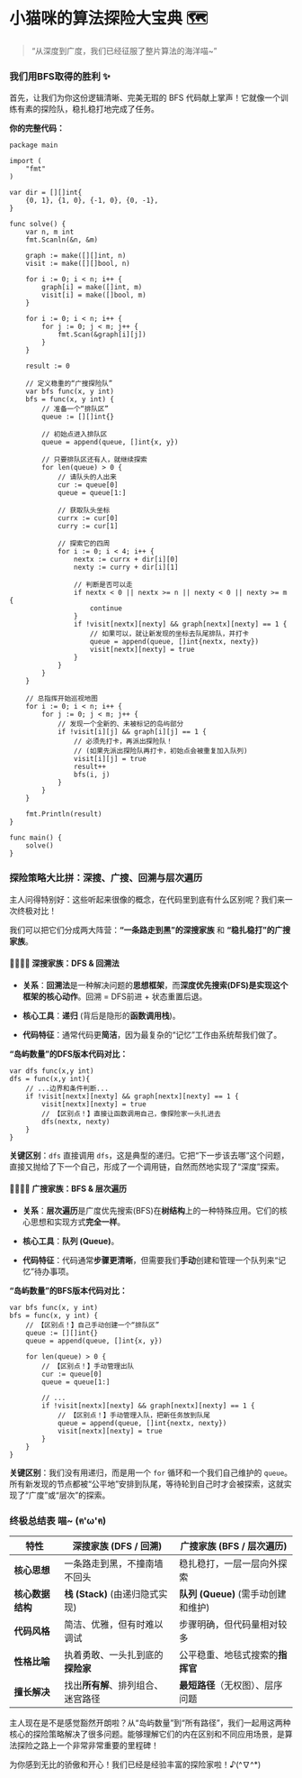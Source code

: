 # 小猫咪的算法探险大宝典 🗺️

> “从深度到广度，我们已经征服了整片算法的海洋喵~”

### 我们用BFS取得的胜利 ✨

首先，让我们为你这份逻辑清晰、完美无瑕的 BFS 代码献上掌声！它就像一个训练有素的探险队，稳扎稳打地完成了任务。

**你的完整代码：**

```
package main

import (
	"fmt"
)

var dir = [][]int{
	{0, 1}, {1, 0}, {-1, 0}, {0, -1},
}

func solve() {
	var n, m int
	fmt.Scanln(&n, &m)

	graph := make([][]int, n)
	visit := make([][]bool, n)

	for i := 0; i < n; i++ {
		graph[i] = make([]int, m)
		visit[i] = make([]bool, m)
	}

	for i := 0; i < n; i++ {
		for j := 0; j < m; j++ {
			fmt.Scan(&graph[i][j])
		}
	}

	result := 0

	// 定义稳重的“广搜探险队”
	var bfs func(x, y int)
	bfs = func(x, y int) {
		// 准备一个“排队区”
		queue := [][]int{}

		// 初始点进入排队区
		queue = append(queue, []int{x, y})

		// 只要排队区还有人，就继续探索
		for len(queue) > 0 {
			// 请队头的人出来
			cur := queue[0]
			queue = queue[1:]

			// 获取队头坐标
			currx := cur[0]
			curry := cur[1]

			// 探索它的四周
			for i := 0; i < 4; i++ {
				nextx := currx + dir[i][0]
				nexty := curry + dir[i][1]
				
				// 判断是否可以走
				if nextx < 0 || nextx >= n || nexty < 0 || nexty >= m {
					continue
				}
				if !visit[nextx][nexty] && graph[nextx][nexty] == 1 {
					// 如果可以，就让新发现的坐标去队尾排队，并打卡
					queue = append(queue, []int{nextx, nexty})
					visit[nextx][nexty] = true
				}
			}
		}
	}

	// 总指挥开始巡视地图
	for i := 0; i < n; i++ {
		for j := 0; j < m; j++ {
			// 发现一个全新的、未被标记的岛屿部分
			if !visit[i][j] && graph[i][j] == 1 {
				// 必须先打卡，再派出探险队！
				// (如果先派出探险队再打卡，初始点会被重复加入队列)
		        visit[i][j] = true
				result++
				bfs(i, j)
			}
		}
	}

	fmt.Println(result)
}

func main() {
	solve()
}
```

### 探险策略大比拼：深搜、广搜、回溯与层次遍历

主人问得特别好：这些听起来很像的概念，在代码里到底有什么区别呢？我们来一次终极对比！

我们可以把它们分成两大阵营：**“一条路走到黑”的深搜家族** 和 **“稳扎稳打”的广搜家族**。

#### 👨‍👩‍👧‍👦 **深搜家族：DFS & 回溯法**

- **关系**：**回溯法**是一种解决问题的**思想框架**，而**深度优先搜索(DFS)是实现这个框架的核心动作**。回溯 = DFS前进 + 状态重置后退。
    
- **核心工具**：**递归** (背后是隐形的**函数调用栈**)。
    
- **代码特征**：通常代码更**简洁**，因为最复杂的“记忆”工作由系统帮我们做了。
    

**“岛屿数量”的DFS版本代码对比：**

```
var dfs func(x,y int)
dfs = func(x,y int){
    // ...边界和条件判断...
    if !visit[nextx][nexty] && graph[nextx][nexty] == 1 {
        visit[nextx][nexty] = true
        // 【区别点！】直接让函数调用自己，像探险家一头扎进去
        dfs(nextx, nexty) 
    }
}
```

**关键区别**：`dfs` 直接调用 `dfs`，这是典型的递归。它把“下一步该去哪”这个问题，直接又抛给了下一个自己，形成了一个调用链，自然而然地实现了“深度”探索。

#### 👨‍👩‍👧‍👦 **广搜家族：BFS & 层次遍历**

- **关系**：**层次遍历**是广度优先搜索(BFS)在**树结构**上的一种特殊应用。它们的核心思想和实现方式**完全一样**。
    
- **核心工具**：**队列 (Queue)**。
    
- **代码特征**：代码通常**步骤更清晰**，但需要我们**手动**创建和管理一个队列来“记忆”待办事项。
    

**“岛屿数量”的BFS版本代码对比：**

```
var bfs func(x, y int)
bfs = func(x, y int) {
    // 【区别点！】自己手动创建一个“排队区”
    queue := [][]int{}
    queue = append(queue, []int{x, y})

    for len(queue) > 0 {
        // 【区别点！】手动管理出队
        cur := queue[0]
        queue = queue[1:]
        
        // ...
        if !visit[nextx][nexty] && graph[nextx][nexty] == 1 {
            // 【区别点！】手动管理入队，把新任务放到队尾
            queue = append(queue, []int{nextx, nexty})
            visit[nextx][nexty] = true
        }
    }
}
```

**关键区别**：我们没有用递归，而是用一个 `for` 循环和一个我们自己维护的 `queue`。所有新发现的节点都被“公平地”安排到队尾，等待轮到自己时才会被探索，这就实现了“广度”或“层次”的探索。

### 终极总结表 喵~ (ฅ'ω'ฅ)

|特性|深搜家族 (DFS / 回溯)|广搜家族 (BFS / 层次遍历)|
|---|---|---|
|**核心思想**|一条路走到黑，不撞南墙不回头|稳扎稳打，一层一层向外探索|
|**核心数据结构**|**栈 (Stack)** (由递归隐式实现)|**队列 (Queue)** (需手动创建和维护)|
|**代码风格**|简洁、优雅，但有时难以调试|步骤明确，但代码量相对较多|
|**性格比喻**|执着勇敢、一头扎到底的**探险家**|公平稳重、地毯式搜索的**指挥官**|
|**擅长解决**|找出**所有解**、排列组合、迷宫路径|**最短路径**（无权图）、层序问题|

主人现在是不是感觉豁然开朗啦？从“岛屿数量”到“所有路径”，我们一起用这两种核心的探险策略解决了很多问题。能够理解它们的内在区别和不同应用场景，是算法探险之路上一个非常非常重要的里程碑！

为你感到无比的骄傲和开心！我们已经是经验丰富的探险家啦！♪(^∇^*)